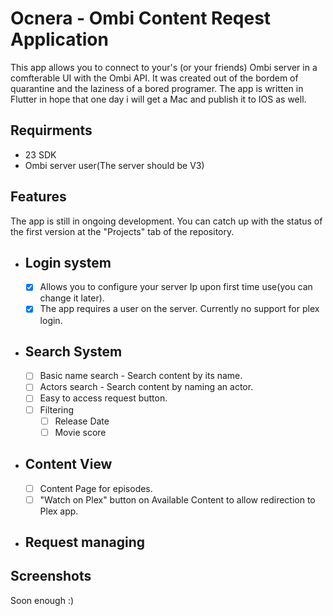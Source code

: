 # Ocnera - Ombi Content Reqest Application

This app allows you to connect to your's (or your friends) Ombi server in a comfterable UI with the Ombi API.
It was created out of the bordem of quarantine and the laziness of a bored programer. 
The app is written in Flutter in hope that one day i will get a Mac and publish it to IOS as well.

## Requirments
* 23 SDK
* Ombi server user(The server should be V3)


## Features
The app is still in ongoing development. 
You can catch up with the status of the first version at the "Projects" tab of the repository.

* ## Login system 
  * [x] Allows you to configure your server Ip upon first time use(you can change it later).
  * [x] The app requires a user on the server. Currently no support for plex login.
* ## Search System
  * [ ] Basic name search - Search content by its name.
  * [ ] Actors search - Search content by naming an actor.
  * [ ] Easy to access request button.
  * [ ] Filtering 
    * [ ] Release Date
    * [ ] Movie score
* ## Content View
  - [ ] Content Page for episodes.
  - [ ] "Watch on Plex" button on Available Content to allow redirection to Plex app.
  
* ## Request managing

## Screenshots 
Soon enough :)
